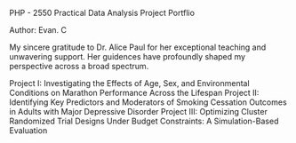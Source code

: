 PHP - 2550 Practical Data Analysis Project Portflio 

Author: Evan. C 

My sincere gratitude to Dr. Alice Paul for her exceptional teaching and unwavering support. Her guidences have profoundly shaped my perspective across a broad spectrum.

Project I: Investigating the Effects of Age, Sex, and Environmental Conditions on Marathon Performance Across the Lifespan
Project II: Identifying Key Predictors and Moderators of Smoking Cessation Outcomes in Adults with Major Depressive Disorder
Project III: Optimizing Cluster Randomized Trial Designs Under Budget Constraints: A Simulation-Based Evaluation
